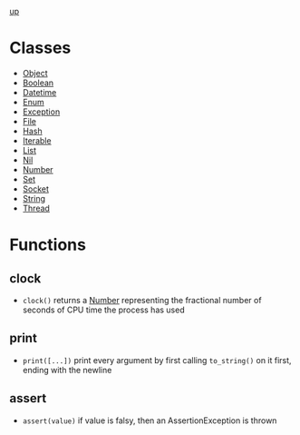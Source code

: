 [up](../index.md)

# Classes

- [Object](object.md)
- [Boolean](boolean.md)
- [Datetime](datetime.md)
- [Enum](enum.md)
- [Exception](exception.md)
- [File](file.md)
- [Hash](hash.md)
- [Iterable](iterable.md)
- [List](list.md)
- [Nil](nil.md)
- [Number](number.md)
- [Set](set.md)
- [Socket](socket.md)
- [String](string.md)
- [Thread](thread.md)

# Functions
## clock
- `clock()` returns a [Number](number.md) representing the fractional number of seconds of CPU time the process has used

## print
- `print([...])` print every argument by first calling `to_string()` on it first, ending with the newline

## assert
- `assert(value)` if value is falsy, then an AssertionException is thrown

